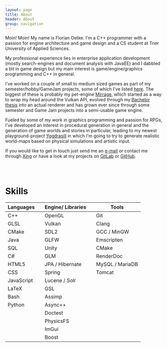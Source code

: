 ```yaml
---
layout: page
title: About
header: About
group: navigation
---
```


Moin! Moin! My name is Florian Oetke. I'm a C++ programmer with a passion for engine architecture and game design and a CS student at Trier University of Applied Sciences.

My professional experience lies in enterprise application development (mostly search-engines and document analysis with JavaEE) and I dabbled a bit in game design but my main interest is game/engine/graphics programming and C++ in general.

I've worked on a couple of small to medium sized games as part of my semester/hobby/GameJam projects, some of which I've listed <a href="/portfolio">here</a>. The biggest of these is probably my pet-engine <a href="/portfolio#mirrage">Mirrage</a>, which started as a way to wrap my head around the Vulkan API, evolved through my <a href="/ssgi_thesis.pdf">Bachelor thesis</a> into an actual renderer and has grown ever since through some semester and Game Jam projects into a semi-usable game engine.

Fueled by some of my work in graphics programming and passion for RPGs, I've developed an interest in procedural generation in general and the generation of game worlds and stories in particular, leading to my newest playground-project <a href="/portfolio#yggdrasill">Yggdrasill</a> in which I'm going to try to generate realistic world-maps based on physical simulations and artistic input.



If you would like to get in touch just send me an <a href="mailto:info@second-system.de">e-mail</a> or contact me through <a href="http://www.xing.com/profile/Florian_Oetke" rel="noopener noreferrer">Xing</a> or have a look at my projects on <a href="https://gitlab.com/lowkey42" rel="noopener noreferrer">GitLab</a> or <a href="https://github.com/lowkey42" rel="noopener noreferrer">GitHub</a>.

<br><br>

# Skills


| Languages	   | 	   | Engine/ Libraries |  | Tools |
|--------------|-------------------|-------|--------------|--------------|
| C++   |    | OpenGL |  | Git |
| GLSL |  | Vulkan |  | Clang |
| CMake |  | SDL2 |  | GCC / MinGW |
| Java  	            |   	            | GLFW |  | Emscripten |
| SQL |  | Unity |  | CMake |
| C# |  | GLM |  | RenderDoc |
| HTML5 |  | JPA / Hibernate |  | MySQL / MariaDB |
| CSS        |  | Spring |  | Tomcat |
| JavaScript |  | Lucene / Solr |  |  |
| LaTeX |  | GSL |  |  |
| Bash |  | Assimp |  |  |
| Python |  | Async++ |  |  |
|  |  | Doctest |  |  |
|  |  | PhysicsFS |  |  |
|  |  | ImGui |  |  |
|  |  | Boost |  |  |
